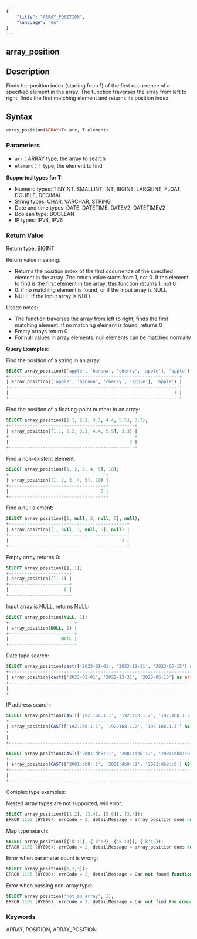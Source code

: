 ```yaml
---
{
    "title": "ARRAY_POSITION",
    "language": "en"
}
---
```


## array_position

<version since="2.0.0">

</version>

## Description

Finds the position index (starting from 1) of the first occurrence of a specified element in the array. The function traverses the array from left to right, finds the first matching element and returns its position index.

## Syntax

```sql
array_position(ARRAY<T> arr, T element)
```

### Parameters

- `arr`：ARRAY<T> type, the array to search
- `element`：T type, the element to find

**Supported types for T:**
- Numeric types: TINYINT, SMALLINT, INT, BIGINT, LARGEINT, FLOAT, DOUBLE, DECIMAL
- String types: CHAR, VARCHAR, STRING
- Date and time types: DATE, DATETIME, DATEV2, DATETIMEV2
- Boolean type: BOOLEAN
- IP types: IPV4, IPV6

### Return Value

Return type: BIGINT

Return value meaning:
- Returns the position index of the first occurrence of the specified element in the array. The return value starts from 1, not 0. If the element to find is the first element in the array, this function returns 1, not 0
- 0: if no matching element is found, or if the input array is NULL
- NULL: if the input array is NULL

Usage notes:
- The function traverses the array from left to right, finds the first matching element. If no matching element is found, returns 0
- Empty arrays return 0
- For null values in array elements: null elements can be matched normally

**Query Examples:**

Find the position of a string in an array:
```sql
SELECT array_position(['apple', 'banana', 'cherry', 'apple'], 'apple');
+-----------------------------------------------------------------+
| array_position(['apple', 'banana', 'cherry', 'apple'], 'apple') |
+-----------------------------------------------------------------+
|                                                               1 |
+-----------------------------------------------------------------+
```

Find the position of a floating-point number in an array:
```sql
SELECT array_position([1.1, 2.2, 3.3, 4.4, 5.5], 3.3);
+------------------------------------------------+
| array_position([1.1, 2.2, 3.3, 4.4, 5.5], 3.3) |
+------------------------------------------------+
|                                              3 |
+------------------------------------------------+
```

Find a non-existent element:
```sql
SELECT array_position([1, 2, 3, 4, 5], 10);
+-------------------------------------+
| array_position([1, 2, 3, 4, 5], 10) |
+-------------------------------------+
|                                   0 |
+-------------------------------------+
```

Find a null element:
```sql
SELECT array_position([1, null, 3, null, 5], null);
+---------------------------------------------+
| array_position([1, null, 3, null, 5], null) |
+---------------------------------------------+
|                                           2 |
+---------------------------------------------+
```

Empty array returns 0:
```sql
SELECT array_position([], 1);
+-----------------------+
| array_position([], 1) |
+-----------------------+
|                     0 |
+-----------------------+
```

Input array is NULL, returns NULL:
```sql
SELECT array_position(NULL, 1);
+-------------------------+
| array_position(NULL, 1) |
+-------------------------+
|                    NULL |
+-------------------------+
```

Date type search:
```sql
SELECT array_position(cast(['2023-01-01', '2022-12-31', '2023-06-15'] as array<datetime>), '2023-01-01');
+---------------------------------------------------------------------------------------------------+
| array_position(cast(['2023-01-01', '2022-12-31', '2023-06-15'] as array<datetime>), '2023-01-01') |
+---------------------------------------------------------------------------------------------------+
|                                                                                                 1 |
+---------------------------------------------------------------------------------------------------+
```

IP address search:
```sql
SELECT array_position(CAST(['192.168.1.1', '192.168.1.2', '192.168.1.3'] AS ARRAY<IPV4>), '192.168.1.2');
+---------------------------------------------------------------------------------------------------+
| array_position(CAST(['192.168.1.1', '192.168.1.2', '192.168.1.3'] AS ARRAY<IPV4>), '192.168.1.2') |
+---------------------------------------------------------------------------------------------------+
|                                                                                                 2 |
+---------------------------------------------------------------------------------------------------+

SELECT array_position(CAST(['2001:db8::1', '2001:db8::2', '2001:db8::0'] AS ARRAY<IPV6>), '2001:db8::0');
+---------------------------------------------------------------------------------------------------+
| array_position(CAST(['2001:db8::1', '2001:db8::2', '2001:db8::0'] AS ARRAY<IPV6>), '2001:db8::0') |
+---------------------------------------------------------------------------------------------------+
|                                                                                                 3 |
+---------------------------------------------------------------------------------------------------+
```

Complex type examples:

Nested array types are not supported, will error:
```sql
SELECT array_position([[1,2], [3,4], [5,6]], [3,4]);
ERROR 1105 (HY000): errCode = 2, detailMessage = array_position does not support type ARRAY<ARRAY<TINYINT>>, expression is array_position([[1, 2], [3, 4], [5, 6]])
```

Map type search:
```sql
SELECT array_position([{'k':1}, {'k':2}, {'k':3}], {'k':2});
ERROR 1105 (HY000): errCode = 2, detailMessage = array_position does not support type ARRAY<MAP<VARCHAR(1),TINYINT>>, expression is array_position([map('k', 1), map('k', 2), map('k', 3)])
```

Error when parameter count is wrong:
```sql
SELECT array_position([1,2,3]);
ERROR 1105 (HY000): errCode = 2, detailMessage = Can not found function 'array_position' which has 1 arity. Candidate functions are: [array_position(Expression, Expression)]
```

Error when passing non-array type:
```sql
SELECT array_position('not_an_array', 1);
ERROR 1105 (HY000): errCode = 2, detailMessage = Can not find the compatibility function signature: array_position(VARCHAR(12), TINYINT)
```

### Keywords

ARRAY, POSITION, ARRAY_POSITION
